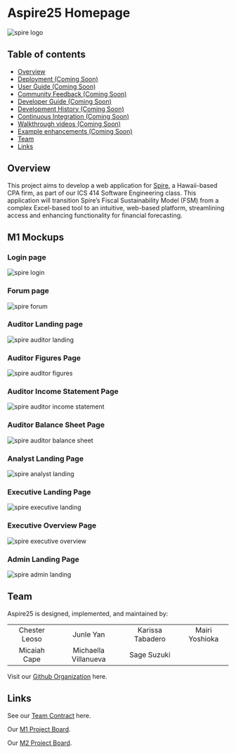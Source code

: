 # Aspire25 Homepage

![spire logo](images/spire-logo.png)

## Table of contents

* [Overview](#overview)
* [Deployment (Coming Soon)](#deployment)
* [User Guide (Coming Soon)](#user-guide)
* [Community Feedback (Coming Soon)](#community-feedback)
* [Developer Guide (Coming Soon)](#developer-guide)
* [Development History (Coming Soon)](#development-history)
* [Continuous Integration (Coming Soon)](#continuous-integration)
* [Walkthrough videos (Coming Soon)](#walkthrough-videos)
* [Example enhancements (Coming Soon)](#example-enhancements)
* [Team](#team)
* [Links](#links)

## Overview

This project aims to develop a web application for [Spire](https://www.spirehawaii.com/), a Hawaii-based CPA firm, as part of our ICS 414 Software Engineering class. This application will transition Spire’s Fiscal Sustainability Model (FSM) from a complex Excel-based tool to an intuitive, web-based platform, streamlining access and enhancing functionality for financial forecasting.

## M1 Mockups
### Login page
![spire login](images/spire-login-mockup.png)

### Forum page
![spire forum](images/spire-forum-mockup.png)

### Auditor Landing page
![spire auditor landing](images/spire-auditor-landing-mockup.png)

### Auditor Figures Page
![spire auditor figures](images/spire-auditor-figures-mockup.png)

### Auditor Income Statement Page
![spire auditor income statement](images/spire-auditor-incomeform-mockup.png)

### Auditor Balance Sheet Page
![spire auditor balance sheet](images/spire-auditor-balanceform-mockup.png)

### Analyst Landing Page
![spire analyst landing](images/spire-analyst-landing-mockup.png)

### Executive Landing Page
![spire executive landing](images/spire-executive-landing-mockup.png)

### Executive Overview Page
![spire executive overview](images/spire-executive-overview-mockup.png)

### Admin Landing Page
![spire admin landing](images/spire-admin-landing-mockup.png)



## Team
Aspire25 is designed, implemented, and maintained by:<br />

<table style="border: none;">
  <tr>
    <td style="border: none; border-bottom: none; text-align: center;">Chester Leoso</td>
    <td style="border: none; border-bottom: none; text-align: center;">Junle Yan</td>
    <td style="border: none; border-bottom: none; text-align: center;">Karissa Tabadero</td>
    <td style="border: none; border-bottom: none; text-align: center;">Mairi Yoshioka</td>
  </tr>
  <tr>
    <td style="border: none; border-bottom: none; text-align: center;">Micaiah Cape</td>
    <td style="border: none; border-bottom: none; text-align: center;">Michaella Villanueva</td>
    <td style="border: none; border-bottom: none; text-align: center;">Sage Suzuki</td>
  </tr>
   
</table>

Visit our [Github Organization](https://github.com/aspire-25) here.

## Links
See our [Team Contract](https://docs.google.com/document/d/1GpYGwK2xRSj14FGqq4h1G9N7zqfQE65u1zC3gbeW-GA/edit?usp=sharing) here.

Our [M1 Project Board](https://github.com/orgs/aspire-25/projects/1).

Our [M2 Project Board](https://github.com/orgs/aspire-25/projects/2).
